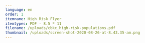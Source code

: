 ```yaml
---
language: en
order: 1
itemname: High Risk Flyer
itemtypes: PDF - 8.5 * 11
filename: /uploads/cbkc_high-risk-populations.pdf
thumbnail: /uploads/screen-shot-2020-08-26-at-8.43.35-am.png
---
```

